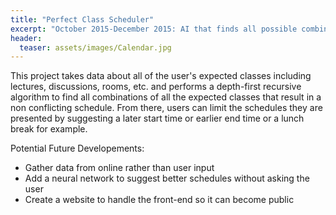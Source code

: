 ```yaml
---
title: "Perfect Class Scheduler"
excerpt: "October 2015-December 2015: AI that finds all possible combinations of lecture and discussion sections"
header:
  teaser: assets/images/Calendar.jpg
---
```


This project takes data about all of the user's expected classes including lectures, discussions, rooms, etc. and performs a depth-first recursive algorithm to find all combinations of all the expected classes that result in a non conflicting schedule.  From there, users can limit the schedules they are presented by suggesting a later start time or earlier end time or a lunch break for example.

Potential Future Developements: 
- Gather data from online rather than user input
- Add a neural network to suggest better schedules without asking the user
- Create a website to handle the front-end so it can become public
